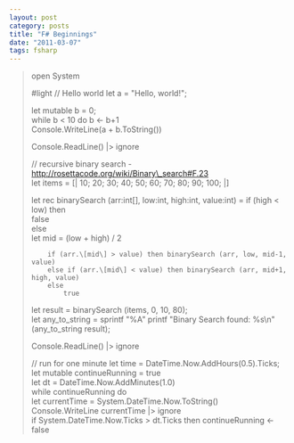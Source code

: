 ```yaml
---
layout: post
category: posts
title: "F# Beginnings"
date: "2011-03-07"
tags: fsharp
---
```


> open System
> 
> #light // Hello world let a = "Hello, world!";
> 
> let mutable b = 0;  
> while b < 10 do b <- b+1  
>      Console.WriteLine(a + b.ToString())  
> 
> Console.ReadLine() |> ignore  
>             
> 
> // recursive binary search  - http://rosettacode.org/wiki/Binary\_search#F.23   
> let items = \[| 10; 20; 30; 40; 50; 60; 70; 80; 90; 100; |\]  
> 
> let rec binarySearch (arr:int\[\], low:int, high:int, value:int) =
>     if (high < low) then  
>         false  
>     else  
>         let mid = (low + high) / 2  
>  
>         if (arr.\[mid\] > value) then binarySearch (arr, low, mid-1, value)
>         else if (arr.\[mid\] < value) then binarySearch (arr, mid+1, high, value)
>         else  
>             true  
> 
> let result = binarySearch (items, 0, 10, 80);  
> let any\_to\_string = sprintf "%A" printf "Binary Search found: %s\\n" (any\_to\_string result);  
> 
> Console.ReadLine() |> ignore
> 
> // run for one minute let time = DateTime.Now.AddHours(0.5).Ticks;  
> let mutable continueRunning = true  
> let dt = DateTime.Now.AddMinutes(1.0)  
> while continueRunning do  
>     let currentTime = System.DateTime.Now.ToString()  
>     Console.WriteLine currentTime |> ignore  
>     if System.DateTime.Now.Ticks > dt.Ticks then continueRunning <- false  
